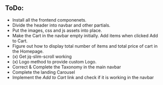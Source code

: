 ## ToDo:  
- Install all the frontend componenets.
- Divide the header into navbar and other partials.
- Put the images, css and js assets into place.
- Make the Cart in the navbar empty initially. Add items when clicked Add to Cart.
- Figure out how to display total number of items and total price of cart in the Homepage.
- (x) Get jq-slim-scroll working
- (x) Logo method to provide custom Logo.
- Correct & Complete the Taxonomy in the main navbar
- Complete the landing Carousel
- Implement the *Add to Cart* link and check if it is working in the navbar
